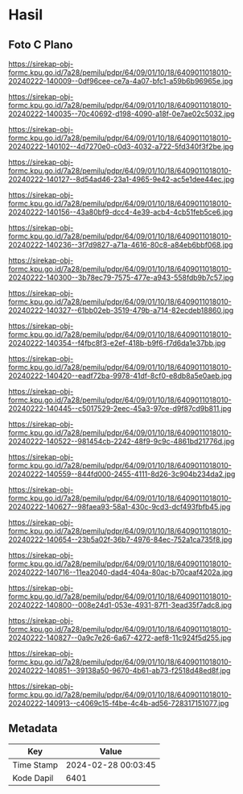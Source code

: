 # Hasil

## Foto C Plano

https://sirekap-obj-formc.kpu.go.id/7a28/pemilu/pdpr/64/09/01/10/18/6409011018010-20240222-140009--0df96cee-ce7a-4a07-bfc1-a59b6b96965e.jpg

https://sirekap-obj-formc.kpu.go.id/7a28/pemilu/pdpr/64/09/01/10/18/6409011018010-20240222-140035--70c40692-d198-4090-a18f-0e7ae02c5032.jpg

https://sirekap-obj-formc.kpu.go.id/7a28/pemilu/pdpr/64/09/01/10/18/6409011018010-20240222-140102--4d7270e0-c0d3-4032-a722-5fd340f3f2be.jpg

https://sirekap-obj-formc.kpu.go.id/7a28/pemilu/pdpr/64/09/01/10/18/6409011018010-20240222-140127--8d54ad46-23a1-4965-9e42-ac5e1dee44ec.jpg

https://sirekap-obj-formc.kpu.go.id/7a28/pemilu/pdpr/64/09/01/10/18/6409011018010-20240222-140156--43a80bf9-dcc4-4e39-acb4-4cb51feb5ce6.jpg

https://sirekap-obj-formc.kpu.go.id/7a28/pemilu/pdpr/64/09/01/10/18/6409011018010-20240222-140236--3f7d9827-a71a-4616-80c8-a84eb6bbf068.jpg

https://sirekap-obj-formc.kpu.go.id/7a28/pemilu/pdpr/64/09/01/10/18/6409011018010-20240222-140300--3b78ec79-7575-477e-a943-558fdb9b7c57.jpg

https://sirekap-obj-formc.kpu.go.id/7a28/pemilu/pdpr/64/09/01/10/18/6409011018010-20240222-140327--61bb02eb-3519-479b-a714-82ecdeb18860.jpg

https://sirekap-obj-formc.kpu.go.id/7a28/pemilu/pdpr/64/09/01/10/18/6409011018010-20240222-140354--f4fbc8f3-e2ef-418b-b9f6-f7d6da1e37bb.jpg

https://sirekap-obj-formc.kpu.go.id/7a28/pemilu/pdpr/64/09/01/10/18/6409011018010-20240222-140420--eadf72ba-9978-41df-8cf0-e8db8a5e0aeb.jpg

https://sirekap-obj-formc.kpu.go.id/7a28/pemilu/pdpr/64/09/01/10/18/6409011018010-20240222-140445--c5017529-2eec-45a3-97ce-d9f87cd9b811.jpg

https://sirekap-obj-formc.kpu.go.id/7a28/pemilu/pdpr/64/09/01/10/18/6409011018010-20240222-140522--981454cb-2242-48f9-9c9c-4861bd21776d.jpg

https://sirekap-obj-formc.kpu.go.id/7a28/pemilu/pdpr/64/09/01/10/18/6409011018010-20240222-140559--844fd000-2455-4111-8d26-3c904b234da2.jpg

https://sirekap-obj-formc.kpu.go.id/7a28/pemilu/pdpr/64/09/01/10/18/6409011018010-20240222-140627--98faea93-58a1-430c-9cd3-dcf493fbfb45.jpg

https://sirekap-obj-formc.kpu.go.id/7a28/pemilu/pdpr/64/09/01/10/18/6409011018010-20240222-140654--23b5a02f-36b7-4976-84ec-752a1ca735f8.jpg

https://sirekap-obj-formc.kpu.go.id/7a28/pemilu/pdpr/64/09/01/10/18/6409011018010-20240222-140716--11ea2040-dad4-404a-80ac-b70caaf4202a.jpg

https://sirekap-obj-formc.kpu.go.id/7a28/pemilu/pdpr/64/09/01/10/18/6409011018010-20240222-140800--008e24d1-053e-4931-87f1-3ead35f7adc8.jpg

https://sirekap-obj-formc.kpu.go.id/7a28/pemilu/pdpr/64/09/01/10/18/6409011018010-20240222-140827--0a9c7e26-6a67-4272-aef8-11c924f5d255.jpg

https://sirekap-obj-formc.kpu.go.id/7a28/pemilu/pdpr/64/09/01/10/18/6409011018010-20240222-140851--39138a50-9670-4b61-ab73-f2518d48ed8f.jpg

https://sirekap-obj-formc.kpu.go.id/7a28/pemilu/pdpr/64/09/01/10/18/6409011018010-20240222-140913--c4069c15-f4be-4c4b-ad56-728317151077.jpg


## Metadata

| Key        | Value               |
| ---------- | ------------------- |
| Time Stamp | 2024-02-28 00:03:45 |
| Kode Dapil | 6401                |



